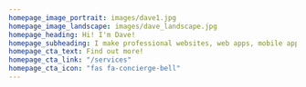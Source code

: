 ```yaml
---
homepage_image_portrait: images/dave1.jpg
homepage_image_landscape: images/dave_landscape.jpg
homepage_heading: Hi! I'm Dave!
homepage_subheading: I make professional websites, web apps, mobile apps, standalone apps and more using the latest industry-standard tech.
homepage_cta_text: Find out more!
homepage_cta_link: "/services"
homepage_cta_icon: "fas fa-concierge-bell"
---
```

